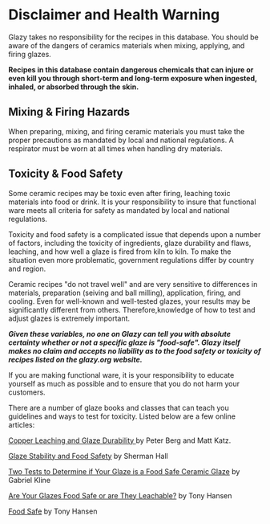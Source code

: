 # Disclaimer and Health Warning

Glazy takes no responsibility for the recipes in this database. You should be aware of the dangers of ceramics materials when mixing, applying, and firing glazes. 

**Recipes in this database contain dangerous chemicals that can injure or even kill you through short-term and long-term exposure when ingested, inhaled, or absorbed through the skin.** 

## Mixing & Firing Hazards

When preparing, mixing, and firing ceramic materials you must take the proper precautions as mandated by local and national regulations.  A respirator must be worn at all times when handling dry materials.

## Toxicity & Food Safety

Some ceramic recipes may be toxic even after firing, leaching toxic materials into food or drink.  It is your responsibility to insure that functional ware meets all criteria for safety as mandated by local and national regulations. 

Toxicity and food safety is a complicated issue that depends upon a number of factors, including the toxicity of ingredients, glaze durability and flaws, leaching, and how well a glaze is fired from kiln to kiln.  To make the situation even more problematic, government regulations differ by country and region.

Ceramic recipes "do not travel well" and are very sensitive to differences in materials, preparation (seiving and ball milling), application, firing, and cooling. Even for well-known and well-tested glazes, your results may be significantly different from others. Therefore,knowledge of how to test and adjust glazes is extremely important.

***Given these variables, no one on Glazy can tell you with absolute certainty whether or not a specific glaze is "food-safe".  Glazy itself makes no claim and accepts no liability as to the food safety or toxicity of recipes listed on the glazy.org website.***

If you are making functional ware, it is your responsibility to educate yourself as much as possible and to ensure that you do not harm your customers.

There are a number of glaze books and classes that can teach you guidelines and ways to test for toxicity.  Listed below are a few online articles:

[Copper Leaching and Glaze Durability ](https://www.ceramicmaterialsworkshop.com/uploads/5/9/1/2/59124729/031218-peter_berg-final_draft.pdf) by Peter Berg and Matt Katz.

[Glaze Stability and Food Safety](https://ceramicartsnetwork.org/ceramic-recipes/reference/glaze-stability-and-food-safety/#) by Sherman Hall

[Two Tests to Determine if Your Glaze is a Food Safe Ceramic Glaze](https://ceramicartsnetwork.org/daily/ceramic-glaze-recipes/glaze-chemistry/two-tests-to-determine-if-your-glaze-is-a-food-safe-ceramic-glaze/) by Gabriel Kline

[Are Your Glazes Food Safe or are They Leachable?](https://digitalfire.com/4sight/education/are_your_glazes_food_safe_or_are_they_leachable_12.html) by Tony Hansen

[Food Safe](https://digitalfire.com/4sight/glossary/glossary_food_safe.html) by Tony Hansen

